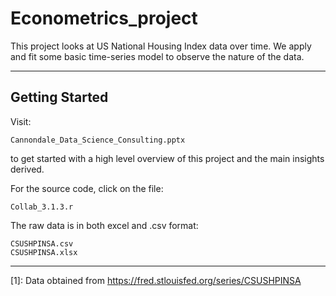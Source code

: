 # Econometrics_project


This project looks at US National Housing Index data over time.
We apply and fit some basic time-series model to observe the nature of the data.



----------


Getting Started
-------------
Visit:

    Cannondale_Data_Science_Consulting.pptx
to get started with a high level overview of this project and the main insights derived.



For the source code, click on the file:

    Collab_3.1.3.r

The raw data is in both excel and .csv format:

    CSUSHPINSA.csv
    CSUSHPINSA.xlsx

----------
  [1]: Data obtained from https://fred.stlouisfed.org/series/CSUSHPINSA
